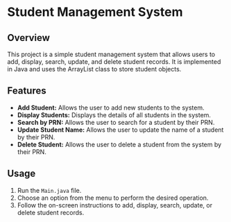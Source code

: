 # Student Management System

## Overview

This project is a simple student management system that allows users to add, display, search, update, and delete student records. It is implemented in Java and uses the ArrayList class to store student objects.

## Features

- **Add Student:** Allows the user to add new students to the system.
- **Display Students:** Displays the details of all students in the system.
- **Search by PRN:** Allows the user to search for a student by their PRN.
- **Update Student Name:** Allows the user to update the name of a student by their PRN.
- **Delete Student:** Allows the user to delete a student from the system by their PRN.

## Usage

1. Run the `Main.java` file.
2. Choose an option from the menu to perform the desired operation.
3. Follow the on-screen instructions to add, display, search, update, or delete student records.

